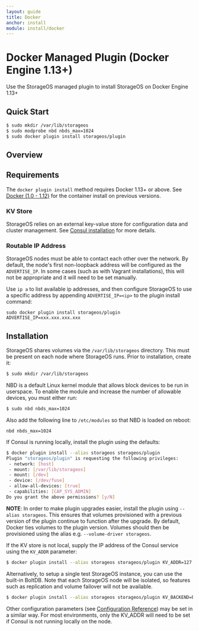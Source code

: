 ```yaml
---
layout: guide
title: Docker
anchor: install
module: install/docker
---
```


# Docker Managed Plugin (Docker Engine 1.13+)

Use the StorageOS managed plugin to install StorageOS on Docker Engine 1.13+

## Quick Start

```bash
$ sudo mkdir /var/lib/storageos
$ sudo modprobe nbd nbds_max=1024
$ sudo docker plugin install storageos/plugin
```

## Overview

## Requirements

The `docker plugin install` method requires Docker 1.13+ or above.  See
[Docker (1.0 - 1.12)](container.html) for the container install on previous versions.

### KV Store

StorageOS relies on an external key-value store for configuration data and cluster
management.  See [Consul installation](consul.html) for more details.

### Routable IP Address

StorageOS nodes must be able to contact each other over the network.  By default,
the node's first non-loopback address will be configured as the `ADVERTISE_IP`.
In some cases (such as with Vagrant installations), this will not be appropriate
and it will need to be set manually.

Use `ip a` to list available ip addresses, and then configure StorageOS to use a
specific address by appending `ADVERTISE_IP=<ip>` to the plugin install command:

```
sudo docker plugin install storageos/plugin ADVERTISE_IP=xxx.xxx.xxx.xxx
```

## Installation

StorageOS shares volumes via the `/var/lib/storageos` directory.  This must be
present on each node where StorageOS runs.  Prior to installation, create it:

```bash
$ sudo mkdir /var/lib/storageos
```

NBD is a default Linux kernel module that allows block devices to be run in
userspace.  To enable the module and increase the number of allowable devices,
you must either run:

```bash
$ sudo nbd nbds_max=1024
```

Also add the following line to `/etc/modules` so that NBD is loaded on reboot:

```
nbd nbds_max=1024
```

If Consul is running locally, install the plugin using the defaults:

```bash
$ docker plugin install --alias storageos storageos/plugin
Plugin "storageos/plugin" is requesting the following privileges:
 - network: [host]
 - mount: [/var/lib/storageos]
 - mount: [/dev]
 - device: [/dev/fuse]
 - allow-all-devices: [true]
 - capabilities: [CAP_SYS_ADMIN]
Do you grant the above permissions? [y/N]
```

**NOTE**:  In order to make plugin upgrades easier, install the plugin using
`--alias storageos`.  This ensures that volumes provisioned with a previous
version of the plugin continue to function after the upgrade.  By default,
Docker ties volumes to the plugin version.  Volumes should then be provisioned
using the alias e.g. `--volume-driver storageos`.

If the KV store is not local, supply the IP address of the Consul service using
the `KV_ADDR` parameter:

```bash
$ docker plugin install --alias storageos storageos/plugin KV_ADDR=127.0.0.1:8500
```

Alternatively, to setup a single test StorageOS instance, you can use the
built-in BoltDB.  Note that each StorageOS node will be isolated, so features
such as replication and volume failover will not be available.

```bash
$ docker plugin install --alias storageos storageos/plugin KV_BACKEND=boltdb
```

Other configuration parameters (see [Configuration Reference](../reference/configuration.html))
may be set in a similar way.  For most environments, only the KV_ADDR will need
to be set if Consul is not running locally on the node.
